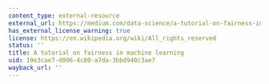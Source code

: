 ```yaml
---
content_type: external-resource
external_url: https://medium.com/data-science/a-tutorial-on-fairness-in-machine-learning-3ff8ba1040cb
has_external_license_warning: true
license: https://en.wikipedia.org/wiki/All_rights_reserved
status: ''
title: A tutorial on fairness in machine learning
uid: 19e3cae7-d096-4c80-a7da-3bbd940c3ae7
wayback_url: ''
---
```

